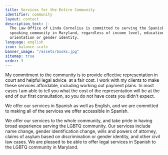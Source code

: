 ```yaml
---
title: Services for the Entire Community
identifier: community
layout: contact
description_text: |-
  The Law Office of Linda Cornelius is committed to serving the Spanish
  speaking community in Maryland, regardless of income level, education, or sexual
  orientation or gender identity.
language: english
icon: balance-scale
banner_image: "/assets/books.jpg"
sitemap: true
order: 3
---
```


My commitment to the community is to provide effective representation in court and helpful legal advice &nbsp;at a fair cost. l work with my clients to make these services affordable, including working out payment plans. In most cases I am able to tell you what the cost of the representation will be at the end of our first consultation, so you do not have costs you didn't expect.

We offer our services in Spanish as well as English, and we are committed to making all of the services we offer accessible in Spanish.

We offer our services to the whole community, and take pride in having broad experience serving the LGBTQ community. Our services include name change, gender identification change, wills and powers of attorney, claims of asylum based on discrimination or gender identity, and other civil law cases. We are pleased to be able to offer legal services in Spanish to the LGBTQ community in Maryland.